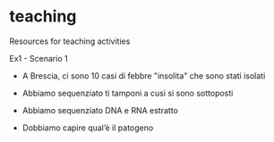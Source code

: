 # teaching
Resources for teaching activities

Ex1 - Scenario 1

* A Brescia, ci sono 10 casi di febbre "insolita" che sono stati isolati

* Abbiamo sequenziato ti tamponi a cusi si sono sottoposti

* Abbiamo sequenziato DNA e RNA estratto

* Dobbiamo capire qual’è il patogeno


